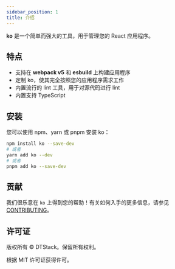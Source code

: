 ```yaml
---
sidebar_position: 1
title: 介绍
---
```


**ko** 是一个简单而强大的工具，用于管理您的 React 应用程序。

## 特点

* 支持在 **webpack v5** 和 **esbuild** 上构建应用程序
* 定制 ko，使其完全按照您的应用程序需求工作
* 内置流行的 lint 工具，用于对源代码进行 lint
* 内置支持 TypeScript

## 安装

您可以使用 npm、yarn 或 pnpm 安装 ko：
``` bash
npm install ko --save-dev
# 或者
yarn add ko --dev
# 或者
pnpm add ko --save-dev
```

## 贡献

我们很乐意在 `ko` 上得到您的帮助！有关如何入手的更多信息，请参见 [CONTRIBUTING](https://github.com/DTStack/ko/blob/master/CONTRIBUTING.md)。

## 许可证

版权所有 © DTStack。保留所有权利。

根据 MIT 许可证获得许可。 

